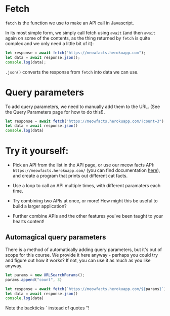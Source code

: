 # Fetch

`fetch` is the function we use to make an API call in Javascript.

In its most simple form, we simply call fetch using `await` (and then `await` again on some of the contents, as the thing returned by `fetch` is quite complex and we only need a little bit of it):
```js
let response = await fetch("https://meowfacts.herokuapp.com");
let data = await response.json();
console.log(data);
```
`.json()` converts the response from `fetch` into data we can use.

# Query parameters

To add query parameters, we need to manually add them to the URL. (See the Query Parameters page for how to do this!).

```js
let response = await fetch("https://meowfacts.herokuapp.com/?count=3")
let data = await response.json()
console.log(data)
```

# Try it yourself:

- Pick an API from the list in the API page, or use our meow facts API: `https://meowfacts.herokuapp.com/` (you can find documentation [here](https://github.com/wh-iterabb-it/meowfacts)), and create a program that prints out different cat facts. 

- Use a loop to call an API multiple times, with different paramaters each time.
- Try combining two APIs at once, or more! How might this be useful to build a larger application?
- Further combine APIs and the other features you've been taught to your hearts content!

## Automagical query parameters

There is a method of automatically adding query parameters, but it's out of scope for this course. We provide it here anyway - perhaps you could try and figure out how it works? If not, you can use it as much as you like anyway.

```js
let params = new URLSearchParams();
params.append("count", 3)

let response = await fetch(`https://meowfacts.herokuapp.com/${params}`)
let data = await response.json()
console.log(data)
```

Note the backticks \` instead of quotes "!
